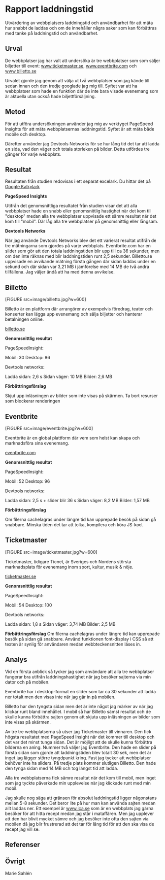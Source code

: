 ---
---
Rapport laddningstid
=========================

Utvärdering av webbplatsers laddningstid och användbarhet för att mäta hur snabbt de laddas och om de innehåller några saker som kan förbättras med tanke på laddningstid och användbarhet.

Urval
-----------------------

De webbplatser jag har valt att undersöka är tre webbplatser som som säljer biljetter till event: www.ticketmaster.se, www.eventbrite.com och www.billetto.se

Urvalet gjorde jag genom att välja ut två webbplatser som jag kände till sedan innan och den tredje googlade jag mig till. Syftet var att ha webbplatser som hade en funktion där de inte bara visade evenemang som är aktuella utan också hade biljettförsäljning.


Metod
-----------------------

För att utföra undersökningen använder jag mig av verktyget PageSpeed Insights för att mäta webbplatsernas laddningstid. Syftet är att mäta både mobile och desktop.

Därefter använder jag Devtools Networks för se hur lång tid det tar att ladda en sida, vad den väger och totala storleken på bilder. Detta utfördes tre gånger för varje webbplats.

Resultat
-----------------------

Resultaten från studien redovisas i ett separat excelark. Du hittar det på [Google Kalkylark](https://docs.google.com/spreadsheets/d/1tUbyH7RE2uSuCfASJ6jytmX8qUqNJ0SGrvouLbswnTY/edit?usp=sharing)

**PageSpeed Insights**

Utifrån det genomsnittliga resultatet från studien visar det att alla webbplatser hade en snabb eller genomsnittlig hastighet när det kom till "desktop" medan alla tre webbplatser uppvisade ett sämre resultat när det kom till "mobil". Där låg alla tre webbplatser på genomsnittlig eller långsam.  

**Devtools Networks**

När jag använde Devtools Networks blev det ett varierat resultat utifrån de tre mätningarna som gjordes på varje webbplats. Eventbrite.com har en slider som gör att den totala laddningstiden blir upp till ca 36 sekunder, men om den inte räknas med blir laddningstiden runt 2,5 sekunder. Billetto.se uppvisade en avvikande mätning första gången där sidan laddas under en sekund och där sidan var 3,21 MB i jämförelse med 14 MB de två andra tillfällena. Jag väljer ändå att ha med denna avvikelse.




Billetto
-----------------------

[FIGURE src=image/billetto.jpg?w=600]


Billetto är en plattform där arrangörer av exempelvis föredrag, teater och konserter kan lägga upp evenemang och sälja biljetter och hanterar betalningen online.

[billetto.se](https://billetto.se)

**Genomsnittlig resultat**

PageSpeedInsight:

Mobil: 30
Desktop: 86

Devtools networks:

Ladda sidan: 2,6 s
Sidan väger: 10 MB
Bilder: 2,6 MB


**Förbättringsförslag**

Skjut upp inläsningen av bilder som inte visas på skärmen.
Ta bort resurser som blockerar renderingen


Eventbrite
-----------------------

[FIGURE src=image/eventbrite.jpg?w=600]

Eventbrite är en global plattform där vem som helst kan skapa och marknadsföra sina evenemang.

[eventbrite.com](https://www.eventbrite.com/)


**Genomsnittlig resultat**

PageSpeedInsight:

Mobil: 52
Desktop: 96

Devtools networks:

Ladda sidan: 2,5 s + slider blir 36 s
Sidan väger: 8,2 MB
Bilder: 1,57 MB

**Förbättringsförslag**

Om filerna cachelagras under längre tid kan upprepade besök på sidan gå snabbare.
Minska tiden det tar att tolka, kompilera och köra JS-kod.



Ticketmaster
-----------------------

[FIGURE src=image/ticketmaster.jpg?w=600]

Ticketmaster, tidigare Ticnet, är Sveriges och Nordens största marknadsplats för evenemang inom sport, kultur, musik & nöje.

[ticketmaster.se](https://www.ticketmaster.se/)

**Genomsnittlig resultat**

PageSpeedInsight:

Mobil: 54
Desktop: 100

Devtools networks:

Ladda sidan: 1,8 s
Sidan väger: 3,74 MB
Bilder: 2,5 MB

**Förbättringsförslag**
Om filerna cachelagras under längre tid kan upprepade besök på sidan gå snabbare.
Använd funktionen font-display i CSS så att texten är synlig för användaren medan webbteckensnitten läses in.

Analys
-----------------------

Vid en första anblick så tycker jag som användare att alla tre webbplatser fungerar bra utifrån laddningshastighet när jag besöker sajterna via min dator och på mobilen.

Eventbrite har i desktop-format en slider som tar ca 30 sekunder att ladda ner totalt men den visas inte när jag går in på mobilen.

Billetto har den tyngsta sidan men det är inte något jag märker av när jag klickar runt bland innehållet. I mobil så har Billetto sämst resultat och de skulle kunna förbättra sajten genom att skjuta upp inläsningen av bilder som inte visas på skärmen.

Av tre tre webbplatserna så utser jag Ticketmaster till vinnaren. Den fick högsta resultatet med PageSpeed Insight när det kommer till desktop och det var det minst tunga sidan. Det är möjligt att de skulle kunna förbättra bilderna en aning. Nummer två väljer jag Eventbrite. Den hade en slider på första sidan som gjorde att laddningstiden blev totalt 30 sek, men det är inget jag lägger större tyngdpunkt kring. Fast jag tycker att webbplatser behöver inte ha sliders. På tredje plats kommer slutligen Billetto. Den hade den tynga sidan med 14 MB och tog längst tid att ladda.

Alla tre webbplatserna fick sämre resultat när det kom till mobil, men inget som jag tyckte påverkade min upplevelse när jag klickade runt med min mobil.

Jag skulle nog säga att gränsen för absolut laddningstid ligger någonstans mellan 5-8 sekunder. Det beror lite på hur man kan använda sajten medan allt laddas ner. Ett exempel är www.ica.se som är en webbplats jag gärna besöker för att hitta recept medan jag står i mataffären. Men jag upplever att den har blivit mycket sämre och jag besöker inte ofta den sajten via mobilen då jag blir frustrerad att det tar för lång tid för att den ska visa de recept jag vill se.

Referenser
-----------------------

Övrigt
-----------------------

Marie Sahlén
